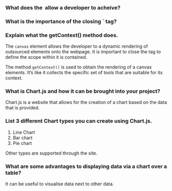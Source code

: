 ### What does the <canvas> allow a developer to acheive?

### What is the importance of the closing `</canvas> tag?

### Explain what the getContext() method does.

The `canvas` element allows the developer to a dynamic rendering of outsourced elements onto the webpage. It is important to close the tag to define the scope within it is contained.

The method `getContext()` is used to obtain the rendering of a canvas elements. It’s like it collects the specific set of tools that are suitable for its context.

### What is Chart.js and how it can be brought into your project?

Chart.js is a website that allows for the creation of a chart based on the data that is provided.

### List 3 different Chart types you can create using Chart.js.

1. Line Chart
2. Bar chart
3. Pie chart

Other types are supported through the site.

### What are some advantages to displaying data via a chart over a table?

It can be useful to visualise data next to other data.
